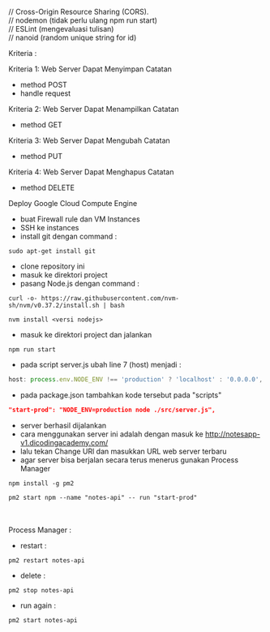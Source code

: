 // Cross-Origin Resource Sharing (CORS).<br>
// nodemon (tidak perlu ulang npm run start)<br>
// ESLint (mengevaluasi tulisan)<br>
// nanoid (random unique string for id)<br>

Kriteria :

Kriteria 1: Web Server Dapat Menyimpan Catatan
- method POST
- handle request

Kriteria 2: Web Server Dapat Menampilkan Catatan
- method GET

Kriteria 3: Web Server Dapat Mengubah Catatan
- method PUT

Kriteria 4: Web Server Dapat Menghapus Catatan
- method DELETE


Deploy Google Cloud Compute Engine
- buat Firewall rule dan VM Instances 
-  SSH ke instances
- install git dengan command :
```shell
sudo apt-get install git 
```
- clone repository ini
- masuk ke direktori project
- pasang Node.js dengan command :
```shell
curl -o- https://raw.githubusercontent.com/nvm-sh/nvm/v0.37.2/install.sh | bash
```
```shell
nvm install <versi nodejs>
```
- masuk ke direktori project dan jalankan 
```shell
npm run start
```
- pada script server.js ubah line 7 (host) menjadi :
```js
host: process.env.NODE_ENV !== 'production' ? 'localhost' : '0.0.0.0',
```
- pada package.json tambahkan kode tersebut pada "scripts"
```json
"start-prod": "NODE_ENV=production node ./src/server.js",
```
- server berhasil dijalankan
- cara menggunakan server ini adalah dengan masuk ke http://notesapp-v1.dicodingacademy.com/
- lalu tekan Change URl dan masukkan URL web server terbaru
- agar server bisa berjalan secara terus menerus gunakan Process Manager
```
npm install -g pm2
```
```
pm2 start npm --name "notes-api" -- run "start-prod"
```
<br><br/>
Process Manager :
- restart :
```
pm2 restart notes-api
```
- delete :
```
pm2 stop notes-api
```
- run again :
```
pm2 start notes-api
```